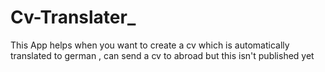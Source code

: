 # Cv-Translater_
This App helps when you want to create a cv which is automatically
translated to german , can send a cv to abroad but this isn't published
yet
